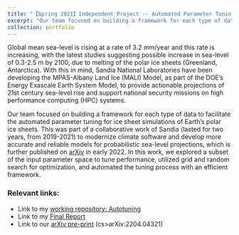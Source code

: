 ```yaml
---
title: "【Spring 2021】Independent Project -- Automated Parameter Tuning for Land Ice Simulations"
excerpt: "Our team focused on building a framework for each type of data to facilitate the automated parameter tuning for ice sheet simulations of Earth’s polar ice sheets. <br/><img src='/images/Sandia.png' width='300'>"
collection: portfolio
---
```


Global mean sea-level is rising at a rate of 3.2 mm/year and this rate is increasing, with the latest studies suggesting possible increase in sea-level of 0.3-2.5 m by 2100, due to melting of the polar ice sheets (Greenland, Antarctica). With this in mind, Sandia National Laboratories have been developing the MPAS-Albany Land Ice (MALI) Model, as part of the DOE’s Energy Exascale Earth System Model, to provide actionable projections of 21st century sea-level rise and support national security missions on high performance computing (HPC) systems.

Our team focused on building a framework for each type of data to facilitate the automated parameter tuning for ice sheet simulations of Earth’s polar ice sheets. This was part of a collaborative work of Sandia (lasted for two years, from 2019-2021) to modernize climate software and develop more accurate and reliable models for probabilistic sea-level projections, which is further published on [arXiv](https://arxiv.org/abs/2204.04321) in early 2022. In this work, we explored a subset of the input parameter space to tune performance, utilized grid and random search for optimization, and automated the tuning process with an efficient framework.

### Relevant links:
- Link to my [working repository: Autotuning](https://github.com/chkao831/Autotuning)
- Link to my [Final Report](https://chkao831.github.io/files/Xplore_FinalReport_SandiaIceSheet.pdf)
- Link to our [arXiv pre-print](https://arxiv.org/abs/2204.04321) (cs>arXiv:2204.04321)

